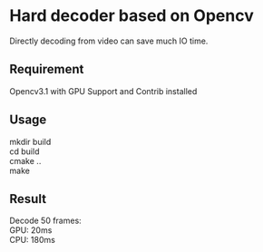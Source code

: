# Hard decoder based on Opencv 
Directly decoding from video can save much IO time. 

## Requirement
Opencv3.1 with GPU Support and Contrib installed

## Usage
mkdir build\
cd build\
cmake ..\
make

## Result
Decode 50 frames:\
GPU: 20ms\
CPU: 180ms

